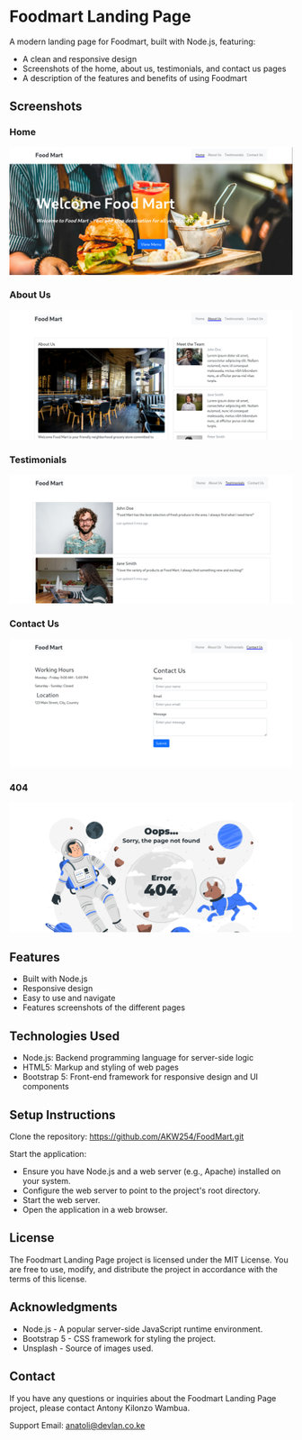 # Foodmart Landing Page

A modern landing page for Foodmart, built with Node.js, featuring:

* A clean and responsive design
* Screenshots of the home, about us, testimonials, and contact us pages
* A description of the features and benefits of using Foodmart

## Screenshots

### Home
![Home](frontend/images/HomeScreenshot.png)

### About Us
![About Us](frontend/images/AboutusScreenshot.png)

### Testimonials
![Testimonials](frontend/images/TestimonalScreenshot.png)

### Contact Us
![Contact Us](frontend/images/ContactusScreenshot.png)

### 404
![404 Page](frontend/images/404Screenshot.png)

## Features

* Built with Node.js
* Responsive design
* Easy to use and navigate
* Features screenshots of the different pages

## Technologies Used

* Node.js: Backend programming language for server-side logic
* HTML5: Markup and styling of web pages
* Bootstrap 5: Front-end framework for responsive design and UI components

## Setup Instructions

Clone the repository: https://github.com/AKW254/FoodMart.git


Start the application:

- Ensure you have Node.js and a web server (e.g., Apache) installed on your system.
- Configure the web server to point to the project's root directory.
- Start the web server.
- Open the application in a web browser.

## License

The Foodmart Landing Page project is licensed under the MIT License. You are free to use, modify, and distribute the project in accordance with the terms of this license.

## Acknowledgments

* Node.js - A popular server-side JavaScript runtime environment.
* Bootstrap 5 - CSS framework for styling the project.
* Unsplash - Source of images used.


## Contact

If you have any questions or inquiries about the Foodmart Landing Page project, please contact Antony Kilonzo Wambua.

Support Email: anatoli@devlan.co.ke

